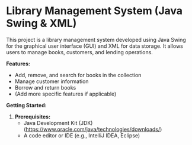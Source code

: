 # Library Management System (Java Swing & XML)

This project is a library management system developed using Java Swing for the graphical user interface (GUI) and XML for data storage. It allows users to manage books, customers, and lending operations.

**Features:**

- Add, remove, and search for books in the collection
- Manage customer information
- Borrow and return books
- (Add more specific features if applicable)

**Getting Started:**

1. **Prerequisites:**
   - Java Development Kit (JDK) (https://www.oracle.com/java/technologies/downloads/)
   - A code editor or IDE (e.g., IntelliJ IDEA, Eclipse)